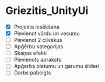 # Griezitis_UnityUi
- [x] Projekta iesākšana
- [x] Pievienot vārdu un vecumu
- [ ] Pievienot 2 cilvēkus
- [ ] Apģērbu kategorijas
- [ ] Skaņas efekti
- [ ] Pievienots apraksts
- [ ] Apģerba platumu un garumu slideri
- [ ] Darbs pabeigts
